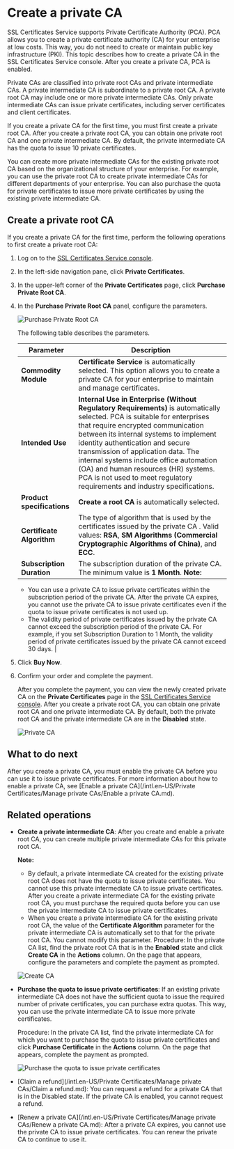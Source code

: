 # Create a private CA

SSL Certificates Service supports Private Certificate Authority \(PCA\). PCA allows you to create a private certificate authority \(CA\) for your enterprise at low costs. This way, you do not need to create or maintain public key infrastructure \(PKI\). This topic describes how to create a private CA in the SSL Certificates Service console. After you create a private CA, PCA is enabled.

Private CAs are classified into private root CAs and private intermediate CAs. A private intermediate CA is subordinate to a private root CA. A private root CA may include one or more private intermediate CAs. Only private intermediate CAs can issue private certificates, including server certificates and client certificates.

If you create a private CA for the first time, you must first create a private root CA. After you create a private root CA, you can obtain one private root CA and one private intermediate CA. By default, the private intermediate CA has the quota to issue 10 private certificates.

You can create more private intermediate CAs for the existing private root CA based on the organizational structure of your enterprise. For example, you can use the private root CA to create private intermediate CAs for different departments of your enterprise. You can also purchase the quota for private certificates to issue more private certificates by using the existing private intermediate CA.

## Create a private root CA

If you create a private CA for the first time, perform the following operations to first create a private root CA:

1.  Log on to the [SSL Certificates Service console](https://yundunnext.console.aliyun.com/?p=cas).

2.  In the left-side navigation pane, click **Private Certificates**.

3.  In the upper-left corner of the **Private Certificates** page, click **Purchase Private Root CA**.

4.  In the **Purchase Private Root CA** panel, configure the parameters.

    ![Purchase Private Root CA](https://static-aliyun-doc.oss-accelerate.aliyuncs.com/assets/img/en-US/7276041261/p253396.png)

    The following table describes the parameters.

    |Parameter|Description|
    |---------|-----------|
    |**Commodity Module**|**Certificate Service** is automatically selected. This option allows you to create a private CA for your enterprise to maintain and manage certificates.|
    |**Intended Use**|**Internal Use in Enterprise \(Without Regulatory Requirements\)** is automatically selected. PCA is suitable for enterprises that require encrypted communication between its internal systems to implement identity authentication and secure transmission of application data. The internal systems include office automation \(OA\) and human resources \(HR\) systems. PCA is not used to meet regulatory requirements and industry specifications.|
    |**Product specifications**|**Create a root CA** is automatically selected.|
    |**Certificate Algorithm**|The type of algorithm that is used by the certificates issued by the private CA . Valid values: **RSA**, **SM Algorithms \(Commercial Cryptographic Algorithms of China\)**, and **ECC**. |
    |**Subscription Duration**|The subscription duration of the private CA. The minimum value is **1 Month**. **Note:**

    -   You can use a private CA to issue private certificates within the subscription period of the private CA. After the private CA expires, you cannot use the private CA to issue private certificates even if the quota to issue private certificates is not used up.
    -   The validity period of private certificates issued by the private CA cannot exceed the subscription period of the private CA. For example, if you set Subscription Duration to 1 Month, the validity period of private certificates issued by the private CA cannot exceed 30 days. |

5.  Click **Buy Now**.

6.  Confirm your order and complete the payment.

    After you complete the payment, you can view the newly created private CA on the **Private Certificates** page in the [SSL Certificates Service console](https://yundunnext.console.aliyun.com/?p=cas). After you create a private root CA, you can obtain one private root CA and one private intermediate CA. By default, both the private root CA and the private intermediate CA are in the **Disabled** state.

    ![Private CA](https://static-aliyun-doc.oss-accelerate.aliyuncs.com/assets/img/en-US/7276041261/p253440.png)


## What to do next

After you create a private CA, you must enable the private CA before you can use it to issue private certificates. For more information about how to enable a private CA, see [Enable a private CA](/intl.en-US/Private Certificates/Manage private CAs/Enable a private CA.md).

## Related operations

-   **Create a private intermediate CA**: After you create and enable a private root CA, you can create multiple private intermediate CAs for this private root CA.

    **Note:**

    -   By default, a private intermediate CA created for the existing private root CA does not have the quota to issue private certificates. You cannot use this private intermediate CA to issue private certificates. After you create a private intermediate CA for the existing private root CA, you must purchase the required quota before you can use the private intermediate CA to issue private certificates.
    -   When you create a private intermediate CA for the existing private root CA, the value of the **Certificate Algorithm** parameter for the private intermediate CA is automatically set to that for the private root CA. You cannot modify this parameter.
    Procedure: In the private CA list, find the private root CA that is in the **Enabled** state and click **Create CA** in the **Actions** column. On the page that appears, configure the parameters and complete the payment as prompted.

    ![Create CA](https://static-aliyun-doc.oss-accelerate.aliyuncs.com/assets/img/en-US/7276041261/p265997.png)

-   **Purchase the quota to issue private certificates**: If an existing private intermediate CA does not have the sufficient quota to issue the required number of private certificates, you can purchase extra quotas. This way, you can use the private intermediate CA to issue more private certificates.

    Procedure: In the private CA list, find the private intermediate CA for which you want to purchase the quota to issue private certificates and click **Purchase Certificate** in the **Actions** column. On the page that appears, complete the payment as prompted.

    ![Purchase the quota to issue private certificates](https://static-aliyun-doc.oss-accelerate.aliyuncs.com/assets/img/en-US/8276041261/p266004.png)

-   [Claim a refund](/intl.en-US/Private Certificates/Manage private CAs/Claim a refund.md): You can request a refund for a private CA that is in the Disabled state. If the private CA is enabled, you cannot request a refund.
-   [Renew a private CA](/intl.en-US/Private Certificates/Manage private CAs/Renew a private CA.md): After a private CA expires, you cannot use the private CA to issue private certificates. You can renew the private CA to continue to use it.

